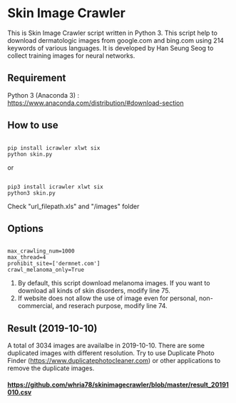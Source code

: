 # Skin Image Crawler

This is Skin Image Crawler script written in Python 3.
This script help to download dermatologic images from google.com and bing.com using 214 keywords of various languages.
It is developed by Han Seung Seog to collect training images for neural networks. 


## Requirement

Python 3 (Anaconda 3) : https://www.anaconda.com/distribution/#download-section


## How to use

<pre><code>
pip install icrawler xlwt six
python skin.py
</code></pre>

or

<pre><code>
pip3 install icrawler xlwt six
python3 skin.py
</code></pre>

Check "url_filepath.xls" and "/images" folder


## Options
<pre><code>
max_crawling_num=1000
max_thread=4
prohibit_site=['dermnet.com'] 
crawl_melanoma_only=True
</code></pre>

1. By default, this script download melanoma images. If you want to download all kinds of skin disorders, modify line 75.
2. If website does not allow the use of image even for personal, non-commercial, and reserach purpose, modify line 74.


## Result (2019-10-10)

A total of 3034 images are availalbe in 2019-10-10. There are some duplicated images with different resolution. Try to use Duplicate Photo Finder (https://www.duplicatephotocleaner.com) or other applications to remove the duplicate images.

#### https://github.com/whria78/skinimagecrawler/blob/master/result_20191010.csv

